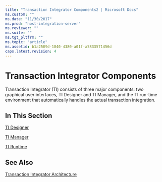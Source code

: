 ```yaml
---
title: "Transaction Integrator Components2 | Microsoft Docs"
ms.custom: ""
ms.date: "11/30/2017"
ms.prod: "host-integration-server"
ms.reviewer: ""
ms.suite: ""
ms.tgt_pltfrm: ""
ms.topic: "article"
ms.assetid: b1a2509d-1840-4380-a01f-a5833571456d
caps.latest.revision: 4
---
```

# Transaction Integrator Components
Transaction Integrator (TI) consists of three major components: two graphical user interfaces, TI Designer and TI Manager, and the TI run-time environment that automatically handles the actual transaction integration.  
  
## In This Section  
 [TI Designer](../core/ti-designer1.md)  
  
 [TI Manager](../core/ti-manager1.md)  
  
 [TI Runtime](../core/ti-runtime1.md)  
  
## See Also  
 [Transaction Integrator Architecture](../core/transaction-integrator-architecture2.md)